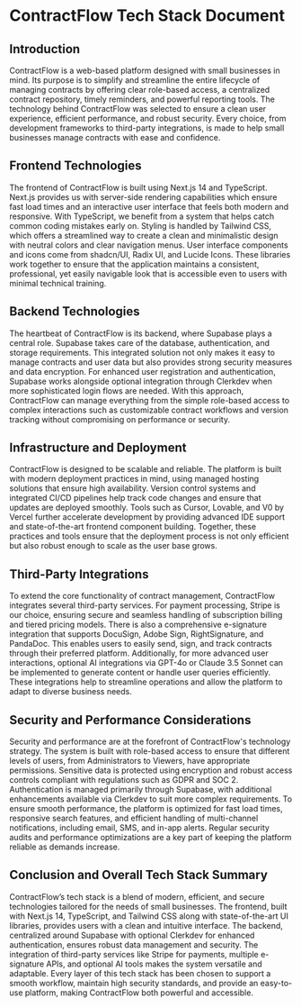 # ContractFlow Tech Stack Document

## Introduction

ContractFlow is a web-based platform designed with small businesses in mind. Its purpose is to simplify and streamline the entire lifecycle of managing contracts by offering clear role-based access, a centralized contract repository, timely reminders, and powerful reporting tools. The technology behind ContractFlow was selected to ensure a clean user experience, efficient performance, and robust security. Every choice, from development frameworks to third-party integrations, is made to help small businesses manage contracts with ease and confidence.

## Frontend Technologies

The frontend of ContractFlow is built using Next.js 14 and TypeScript. Next.js provides us with server-side rendering capabilities which ensure fast load times and an interactive user interface that feels both modern and responsive. With TypeScript, we benefit from a system that helps catch common coding mistakes early on. Styling is handled by Tailwind CSS, which offers a streamlined way to create a clean and minimalistic design with neutral colors and clear navigation menus. User interface components and icons come from shadcn/UI, Radix UI, and Lucide Icons. These libraries work together to ensure that the application maintains a consistent, professional, yet easily navigable look that is accessible even to users with minimal technical training.

## Backend Technologies

The heartbeat of ContractFlow is its backend, where Supabase plays a central role. Supabase takes care of the database, authentication, and storage requirements. This integrated solution not only makes it easy to manage contracts and user data but also provides strong security measures and data encryption. For enhanced user registration and authentication, Supabase works alongside optional integration through Clerkdev when more sophisticated login flows are needed. With this approach, ContractFlow can manage everything from the simple role-based access to complex interactions such as customizable contract workflows and version tracking without compromising on performance or security.

## Infrastructure and Deployment

ContractFlow is designed to be scalable and reliable. The platform is built with modern deployment practices in mind, using managed hosting solutions that ensure high availability. Version control systems and integrated CI/CD pipelines help track code changes and ensure that updates are deployed smoothly. Tools such as Cursor, Lovable, and V0 by Vercel further accelerate development by providing advanced IDE support and state-of-the-art frontend component building. Together, these practices and tools ensure that the deployment process is not only efficient but also robust enough to scale as the user base grows.

## Third-Party Integrations

To extend the core functionality of contract management, ContractFlow integrates several third-party services. For payment processing, Stripe is our choice, ensuring secure and seamless handling of subscription billing and tiered pricing models. There is also a comprehensive e-signature integration that supports DocuSign, Adobe Sign, RightSignature, and PandaDoc. This enables users to easily send, sign, and track contracts through their preferred platform. Additionally, for more advanced user interactions, optional AI integrations via GPT-4o or Claude 3.5 Sonnet can be implemented to generate content or handle user queries efficiently. These integrations help to streamline operations and allow the platform to adapt to diverse business needs.

## Security and Performance Considerations

Security and performance are at the forefront of ContractFlow's technology strategy. The system is built with role-based access to ensure that different levels of users, from Administrators to Viewers, have appropriate permissions. Sensitive data is protected using encryption and robust access controls compliant with regulations such as GDPR and SOC 2. Authentication is managed primarily through Supabase, with additional enhancements available via Clerkdev to suit more complex requirements. To ensure smooth performance, the platform is optimized for fast load times, responsive search features, and efficient handling of multi-channel notifications, including email, SMS, and in-app alerts. Regular security audits and performance optimizations are a key part of keeping the platform reliable as demands increase.

## Conclusion and Overall Tech Stack Summary

ContractFlow’s tech stack is a blend of modern, efficient, and secure technologies tailored for the needs of small businesses. The frontend, built with Next.js 14, TypeScript, and Tailwind CSS along with state-of-the-art UI libraries, provides users with a clean and intuitive interface. The backend, centralized around Supabase with optional Clerkdev for enhanced authentication, ensures robust data management and security. The integration of third-party services like Stripe for payments, multiple e-signature APIs, and optional AI tools makes the system versatile and adaptable. Every layer of this tech stack has been chosen to support a smooth workflow, maintain high security standards, and provide an easy-to-use platform, making ContractFlow both powerful and accessible.

